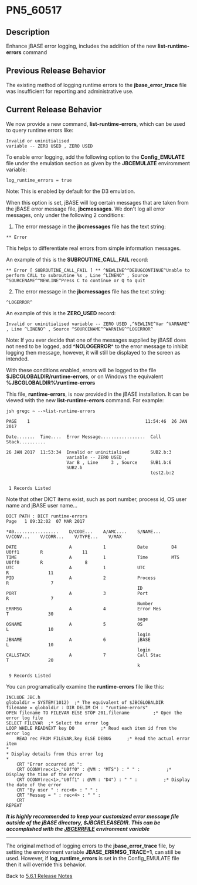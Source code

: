 # PN5_60517

<PageHeader />

## Description

Enhance jBASE error logging, includes the addition of the new **list-runtime-errors** command

## Previous Release Behavior

The existing method of logging runtime errors to the **jbase\_error\_trace** file was insufficient for reporting and administrative use.

## Current Release Behavior

We now provide a new command, **list-runtime-errors**, which can be used to query runtime errors like:

```
Invalid or uninitialised
variable -- ZERO USED , ZERO USED
```

To enable error logging, add the following option to the **Config\_EMULATE** file under the emulation section as given by the **JBCEMULATE** enviromment variable:

```
log_runtime_errors = true
```

Note: This is enabled by default for the D3 emulation.

When this option is set, jBASE will log certain messages that are taken from the jBASE error message file, **jbcmessages**. We don't log all error messages, only under the following 2 conditions:

1. The error message in the **jbcmessages** file has the text string:

```
** Error
```

This helps to differentiate real errors from simple information messages.

An example of this is the **SUBROUTINE\_CALL\_FAIL** record:

```
** Error [ SUBROUTINE_CALL_FAIL ] ** ^NEWLINE^^DEBUGCONTINUE^Unable to perform CALL to subroutine %s , Line ^LINENO^ , Source ^SOURCENAME^^NEWLINE^Press C to continue or Q to quit
```

2. The error message in the **jbcmessages** file has the text string:

```
^LOGERROR^
```

An example of this is the **ZERO\_USED** record:

```
Invalid or uninitialised variable -- ZERO USED ,^NEWLINE^Var ^VARNAME^ , Line ^LINENO^ , Source ^SOURCENAME^^WARNING^^LOGERROR^
```

Note: If you ever decide that one of the messages supplied by jBASE does not need to be logged, add **^NOLOGERROR^** to the error message to inhibit logging then message, however, it will still be displayed to the screen as intended.

With these conditions enabled, errors will be logged to the file **$JBCGLOBALDIR/runtime-errors**, or on Windows the equivalent **%JBCGLOBALDIR%\runtime-errors**

This file, **runtime-errors**, is now provided in the jBASE installation. It can be viewed with the new **list-runtime-errors** command. For example:

```
jsh gregc ~ -->list-runtime-errors

PAGE    1                                            11:54:46  26 JAN 2017

Date.......  Time....  Error Message.................  Call Stack..........

26 JAN 2017  11:53:34  Invalid or uninitialised        SUB2.b:3
                       variable -- ZERO USED ,
                       Var B , Line     3 , Source     SUB1.b:6
                       SUB2.b
                                                       test2.b:2


 1 Records Listed
```

Note that other DICT items exist, such as port number, process id, OS user name and jBASE user name...

```
DICT PATH : DICT runtime-errors                                                                    Page   1 09:32:02  07 MAR 2017

*A0.................    D/CODE...    A/AMC....    S/NAME...    V/CONV...    V/CORR...    V/TYPE...    V/MAX

DATE                    A            1            Date         D4           U0ff1        R               11
TIME                    A            1            Time         MTS          U0ff0        R                8
UTC                     A            1            UTC                                    R               11
PID                     A            2            Process                                R                7
                                                  ID
PORT                    A            3            Port                                   R                7
                                                  Number
ERRMSG                  A            4            Error Mes                              T               30
                                                  sage
OSNAME                  A            5            OS                                     L               10
                                                  login
JBNAME                  A            6            jBASE                                  L               10
                                                  login
CALLSTACK               A            7            Call Stac                              T               20
                                                  k

 9 Records Listed
```

You can programatically examine the **runtime-errors** file like this:

```
INCLUDE JBC.h
globaldir = SYSTEM(1012)  ;* The equivalent of $JBCGLOBALDIR
filename = globaldir : DIR_DELIM_CH : "runtime-errors"
OPEN filename TO FILEVAR ELSE STOP 201,filename         ;* Open the error log file
SELECT FILEVAR  ;* Select the error log
LOOP WHILE READNEXT key DO          ;* Read each item id from the error log
    READ rec FROM FILEVAR,key ELSE DEBUG      ;* Read the actual error item
*
* Display details from this error log
*
    CRT "Error occurred at ":
    CRT OCONV(rec<1>,"U0ff0" : @VM : "MTS") : " " :          ;* Display the time of the error
    CRT OCONV(rec<1>,"U0ff1" : @VM : "D4") : " " :          ;* Display the date of the error
    CRT "By user " : rec<6> : " " :
    CRT "Messag = " : rec<4> : " " :
    CRT
REPEAT
```

***It is highly recommended to keep your customized error message file outside of the jBASE directory, $JBCRELEASEDIR. This can be accomplished with the [JBCERRFILE](./../../../environment-variables/jbcerrfile/README.md) environment variable***

* * *

The original method of logging errors to the **jbase\_error\_trace** file, by setting the environment variable **JBASE\_ERRMSG\_TRACE=1**, can still be used. However, if **log\_runtime\_errors** is set in the Config\_EMULATE file then it will override this behavior.

Back to [5.6.1 Release Notes](./../README.md)
